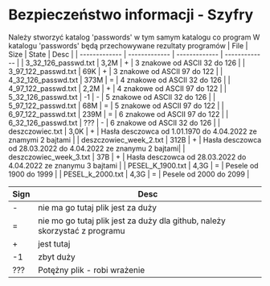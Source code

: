 # Bezpieczeństwo informacji - Szyfry
Należy stworzyć katalog 'passwords' w tym samym katalogu co program
W katalogu 'passwords' będą przechowywane rezultaty programów
| File  | Size | State | Desc |
| ------------- | ------------- | ------------- | ------------- |
| 3_32_126_passwd.txt | 3,2M | + | 3 znakowe od ASCII 32 do 126 |
| 3_97_122_passwd.txt | 69K | + | 3 znakowe od ASCII 97 do 122 |
| 4_32_126_passwd.txt | 373M | = | 4 znakowe od ASCII 32 do 126 |
| 4_97_122_passwd.txt | 2,2M | + | 4 znakowe od ASCII 97 do 122 |
| 5_32_126_passwd.txt | -1 | - | 5 znakowe od ASCII 32 do 126 |
| 5_97_122_passwd.txt | 68M | = | 5 znakowe od ASCII 97 do 122 |
| 6_97_122_passwd.txt |  239M  | = | 6 znakowe od ASCII 97 do 122 |
| 6_32_126_passwd.txt |  ???  | - | 6 znakowe od ASCII 32 do 126 |
| deszczowiec.txt | 3,0K | + | Hasła desczowca od 1.01.1970 do 4.04.2022 ze znamymi 2 bajtami |
| deszczowiec_week_2.txt | 312B | + | Hasła desczowca od 28.03.2022 do 4.04.2022 ze znanymu 2 bajtami|
| deszczowiec_week_3.txt | 37B | + | Hasła desczowca od 28.03.2022 do 4.04.2022 ze znanymu 3 bajtami |
| PESEL_K_1900.txt | 4,3G | = | Pesele od 1900 do 1999 |
| PESEL_k_2000.txt | 4,3G | = | Pesele od 2000 do 2099 |


| Sign | Desc |
| ------------- | ------------ |
| - | nie ma go tutaj plik jest za duży |
| = | nie mo go tutaj plik jest za duży dla github, należy skorzystać z programu |
| + | jest tutaj |
| -1 | zbyt duży |
| ??? | Potężny plik - robi wrażenie |

